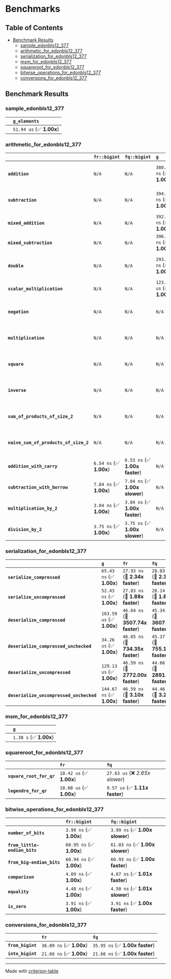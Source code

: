 # Benchmarks

## Table of Contents

- [Benchmark Results](#benchmark-results)
    - [sample_edonbls12_377](#sample_edonbls12_377)
    - [arithmetic_for_edonbls12_377](#arithmetic_for_edonbls12_377)
    - [serialization_for_edonbls12_377](#serialization_for_edonbls12_377)
    - [msm_for_edonbls12_377](#msm_for_edonbls12_377)
    - [squareroot_for_edonbls12_377](#squareroot_for_edonbls12_377)
    - [bitwise_operations_for_edonbls12_377](#bitwise_operations_for_edonbls12_377)
    - [conversions_for_edonbls12_377](#conversions_for_edonbls12_377)

## Benchmark Results

### sample_edonbls12_377

|        | `g_elements`              |
|:-------|:------------------------- |
|        | `51.94 us` (✅ **1.00x**)  |

### arithmetic_for_edonbls12_377

|                                       | `fr::bigint`            | `fq::bigint`                   | `g`                       | `fq`                            | `fr`                             |
|:--------------------------------------|:------------------------|:-------------------------------|:--------------------------|:--------------------------------|:-------------------------------- |
| **`addition`**                        | `N/A`                   | `N/A`                          | `380.96 ns` (✅ **1.00x**) | `8.28 ns` (🚀 **45.98x faster**) | `8.14 ns` (🚀 **46.77x faster**)  |
| **`subtraction`**                     | `N/A`                   | `N/A`                          | `394.44 ns` (✅ **1.00x**) | `8.69 ns` (🚀 **45.41x faster**) | `8.63 ns` (🚀 **45.71x faster**)  |
| **`mixed_addition`**                  | `N/A`                   | `N/A`                          | `392.33 ns` (✅ **1.00x**) | `N/A`                           | `N/A`                            |
| **`mixed_subtraction`**               | `N/A`                   | `N/A`                          | `396.92 ns` (✅ **1.00x**) | `N/A`                           | `N/A`                            |
| **`double`**                          | `N/A`                   | `N/A`                          | `293.67 ns` (✅ **1.00x**) | `9.11 ns` (🚀 **32.23x faster**) | `5.29 ns` (🚀 **55.51x faster**)  |
| **`scalar_multiplication`**           | `N/A`                   | `N/A`                          | `123.70 us` (✅ **1.00x**) | `N/A`                           | `N/A`                            |
| **`negation`**                        | `N/A`                   | `N/A`                          | `N/A`                     | `5.96 ns` (✅ **1.00x slower**)  | `5.95 ns` (✅ **1.00x**)          |
| **`multiplication`**                  | `N/A`                   | `N/A`                          | `N/A`                     | `37.30 ns` (✅ **1.00x slower**) | `37.26 ns` (✅ **1.00x**)         |
| **`square`**                          | `N/A`                   | `N/A`                          | `N/A`                     | `31.83 ns` (✅ **1.02x faster**) | `32.35 ns` (✅ **1.00x**)         |
| **`inverse`**                         | `N/A`                   | `N/A`                          | `N/A`                     | `6.21 us` (✅ **1.01x faster**)  | `6.25 us` (✅ **1.00x**)          |
| **`sum_of_products_of_size_2`**       | `N/A`                   | `N/A`                          | `N/A`                     | `53.15 ns` (✅ **1.00x slower**) | `52.99 ns` (✅ **1.00x**)         |
| **`naive_sum_of_products_of_size_2`** | `N/A`                   | `N/A`                          | `N/A`                     | `80.04 ns` (✅ **1.01x faster**) | `80.62 ns` (✅ **1.00x**)         |
| **`addition_with_carry`**             | `6.54 ns` (✅ **1.00x**) | `6.53 ns` (✅ **1.00x faster**) | `N/A`                     | `N/A`                           | `N/A`                            |
| **`subtraction_with_borrow`**         | `7.84 ns` (✅ **1.00x**) | `7.84 ns` (✅ **1.00x slower**) | `N/A`                     | `N/A`                           | `N/A`                            |
| **`multiplication_by_2`**             | `3.84 ns` (✅ **1.00x**) | `3.84 ns` (✅ **1.00x faster**) | `N/A`                     | `N/A`                           | `N/A`                            |
| **`division_by_2`**                   | `3.75 ns` (✅ **1.00x**) | `3.75 ns` (✅ **1.00x slower**) | `N/A`                     | `N/A`                           | `N/A`                            |

### serialization_for_edonbls12_377

|                                          | `g`                       | `fr`                               | `fq`                                |
|:-----------------------------------------|:--------------------------|:-----------------------------------|:----------------------------------- |
| **`serialize_compressed`**               | `65.43 ns` (✅ **1.00x**)  | `27.93 ns` (🚀 **2.34x faster**)    | `28.03 ns` (🚀 **2.33x faster**)     |
| **`serialize_uncompressed`**             | `52.43 ns` (✅ **1.00x**)  | `27.83 ns` (🚀 **1.88x faster**)    | `28.14 ns` (🚀 **1.86x faster**)     |
| **`deserialize_compressed`**             | `163.59 us` (✅ **1.00x**) | `46.64 ns` (🚀 **3507.74x faster**) | `45.34 ns` (🚀 **3607.94x faster**)  |
| **`deserialize_compressed_unchecked`**   | `34.26 us` (✅ **1.00x**)  | `46.65 ns` (🚀 **734.35x faster**)  | `45.37 ns` (🚀 **755.11x faster**)   |
| **`deserialize_uncompressed`**           | `129.13 us` (✅ **1.00x**) | `46.59 ns` (🚀 **2772.00x faster**) | `44.66 ns` (🚀 **2891.33x faster**)  |
| **`deserialize_uncompressed_unchecked`** | `144.67 ns` (✅ **1.00x**) | `46.59 ns` (🚀 **3.10x faster**)    | `44.46 ns` (🚀 **3.25x faster**)     |

### msm_for_edonbls12_377

|        | `g`                     |
|:-------|:----------------------- |
|        | `1.38 s` (✅ **1.00x**)  |

### squareroot_for_edonbls12_377

|                          | `fr`                     | `fq`                             |
|:-------------------------|:-------------------------|:-------------------------------- |
| **`square_root_for_qr`** | `10.42 us` (✅ **1.00x**) | `27.63 us` (❌ *2.65x slower*)    |
| **`legendre_for_qr`**    | `10.60 us` (✅ **1.00x**) | `9.57 us` (✅ **1.11x faster**)   |

### bitwise_operations_for_edonbls12_377

|                               | `fr::bigint`             | `fq::bigint`                     |
|:------------------------------|:-------------------------|:-------------------------------- |
| **`number_of_bits`**          | `3.99 ns` (✅ **1.00x**)  | `3.99 ns` (✅ **1.00x slower**)   |
| **`from_little-endian_bits`** | `60.95 ns` (✅ **1.00x**) | `61.03 ns` (✅ **1.00x slower**)  |
| **`from_big-endian_bits`**    | `60.94 ns` (✅ **1.00x**) | `60.93 ns` (✅ **1.00x faster**)  |
| **`comparison`**              | `4.09 ns` (✅ **1.00x**)  | `4.07 ns` (✅ **1.01x faster**)   |
| **`equality`**                | `4.48 ns` (✅ **1.00x**)  | `4.50 ns` (✅ **1.01x slower**)   |
| **`is_zero`**                 | `3.91 ns` (✅ **1.00x**)  | `3.91 ns` (✅ **1.00x faster**)   |

### conversions_for_edonbls12_377

|                   | `fr`                     | `fq`                             |
|:------------------|:-------------------------|:-------------------------------- |
| **`from_bigint`** | `36.09 ns` (✅ **1.00x**) | `35.95 ns` (✅ **1.00x faster**)  |
| **`into_bigint`** | `21.66 ns` (✅ **1.00x**) | `21.66 ns` (✅ **1.00x faster**)  |

---
Made with [criterion-table](https://github.com/nu11ptr/criterion-table)

